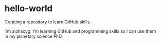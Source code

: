 # hello-world
Creating a repository to learn GitHub skills.

I'm alphacyg. I'm learning GitHub and programming skills so I can use them in my planetary science PhD.
